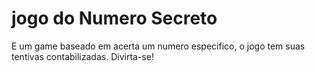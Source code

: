 # jogo do Numero Secreto

<p>E um game baseado em acerta um numero especifico, o jogo tem suas tentivas contabilizadas. Divirta-se!
</p>

